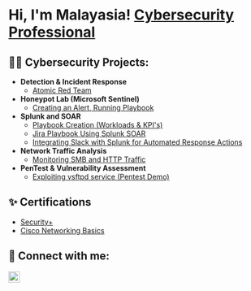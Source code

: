 <h1>Hi, I'm Malayasia!  <a href="https://www.linkedin.com/in/malayasia-bacon/">Cybersecurity Professional</a>
<h2>👨‍💻 Cybersecurity Projects:</h2>

- <b>Detection & Incident Response</b>
  - [Atomic Red Team](https://github.com/MalayasiaB/Detection-and-Incident-Response/blob/main/README.md)
- <b>Honeypot Lab (Microsoft Sentinel)</b>
  - [Creating an Alert, Running Playbook](https://github.com/MalayasiaB/Honeypot-using-Microsoft-Sentinel-/blob/main/README.md)
- <b>Splunk and SOAR</b>
  - [Playbook Creation (Workloads & KPI's)](https://github.com/MalayasiaB/SOAR-Playbook/blob/main/README.md)
  - [Jira Playbook Using Splunk SOAR](https://github.com/MalayasiaB/Splunk-Soar-Playbook)
  - [Integrating Slack with Splunk for Automated Response Actions](https://github.com/MalayasiaB/Splunk-Slack-Integration/blob/main/README.md)
- <b>Network Traffic Analysis</b>
  - [Monitoring SMB and HTTP Traffic](https://malayasiab.carrd.co)
- <b>PenTest & Vulnerability Assessment</b>
  - [Exploiting vsftpd service (Pentest Demo)](https://malayasiam.carrd.co)

<h2>✨ Certifications</h2>

- [Security+](https://www.credly.com/badges/c8ec5a6e-d94e-4164-805b-b2c2c0c8bd73/public_url)
- [Cisco Networking Basics](https://www.credly.com/badges/b2916fc1-952b-40b0-b581-60cc7e65529b)

<h2> 🤳 Connect with me:</h2>

[<img align="left" alt="JoshMadakor | LinkedIn" width="22px" src="https://cdn.jsdelivr.net/npm/simple-icons@v3/icons/linkedin.svg" />][linkedin]


[linkedin]: https://linkedin.com/in/malayasia-bacon

<!--
**Malayasiab/Malayasiab** is a ✨ _special_ ✨ repository because its `README.md` (this file) appears on your GitHub profile.

Here are some ideas to get you started:

- 🔭 I’m currently working on ...
- 🌱 I’m currently learning ...
- 👯 I’m looking to collaborate on ...
- 🤔 I’m looking for help with ...
- 💬 Ask me about ...
- 📫 How to reach me: ...
- 😄 Pronouns: ...
- ⚡ Fun fact: ...
-->
